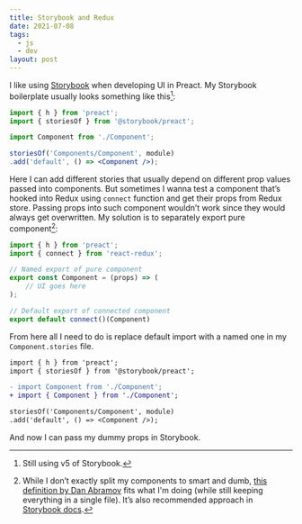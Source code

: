 ```yaml
---
title: Storybook and Redux
date: 2021-07-08
tags:
  - js
  - dev
layout: post
---
```


I like using [Storybook](https://storybook.js.org/) when developing UI in Preact. My Storybook boilerplate usually looks something like this[^1]:

```jsx
import { h } from 'preact';
import { storiesOf } from '@storybook/preact';

import Component from './Component';

storiesOf('Components/Component', module)
.add('default', () => <Component />);
```

Here I can add different stories that usually depend on different prop values passed into components. But sometimes I wanna test a component that’s hooked into Redux using `connect` function and get their props from Redux store. Passing props into such component wouldn’t work since they would always get overwritten. My solution is to separately export pure component[^2]:

```jsx
import { h } from 'preact';
import { connect } from 'react-redux';

// Named export of pure component
export const Component = (props) => (
    // UI goes here
);

// Default export of connected component
export default connect()(Component)
```

From here all I need to do is replace default import with a named one in my `Component.stories` file.

```diff
import { h } from 'preact';
import { storiesOf } from '@storybook/preact';

- import Component from './Component';
+ import { Component } from './Component';

storiesOf('Components/Component', module)
.add('default', () => <Component />);
```

And now I can pass my dummy props in Storybook.

[^1]: Still using v5 of Storybook.

[^2]: While I don’t exactly split my components to smart and dumb, [this definition by Dan Abramov](https://medium.com/@dan_abramov/smart-and-dumb-components-7ca2f9a7c7d0) fits what I'm doing (while still keeping everything in a single file). It’s also recommended approach in [Storybook docs](https://storybook.js.org/tutorials/intro-to-storybook/react/en/data/).
